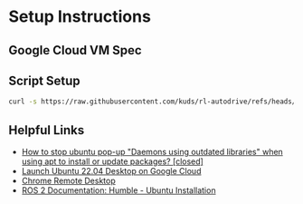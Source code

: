 # Setup Instructions

## Google Cloud VM Spec

## Script Setup
```bash
curl -s https://raw.githubusercontent.com/kuds/rl-autodrive/refs/heads/main/vm_setup.sh | sudo bash
```

## Helpful Links
- [How to stop ubuntu pop-up "Daemons using outdated libraries" when using apt to install or update packages? [closed]](https://stackoverflow.com/questions/73397110/how-to-stop-ubuntu-pop-up-daemons-using-outdated-libraries-when-using-apt-to-i)
- [Launch Ubuntu 22.04 Desktop on Google Cloud](https://ubuntu.com/blog/launch-ubuntu-22-04-desktop-on-google-cloud)
- [Chrome Remote Desktop](https://remotedesktop.google.com/unsupported-browser?target=%2F)
- [ROS 2 Documentation: Humble - Ubuntu Installation](https://docs.ros.org/en/humble/Installation/Ubuntu-Install-Debs.html)
